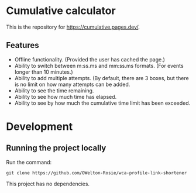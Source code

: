 # Cumulative calculator
This is the repository for <a href="https://cumulative.pages.dev/">https://cumulative.pages.dev/</a>.

## Features
- Offline functionality. (Provided the user has cached the page.)
- Ability to switch between m:ss.ms and mm:ss.ms formats. (For events longer than 10 minutes.)
- Ability to add multiple attempts. (By default, there are 3 boxes, but there is no limit on how many attempts can be added.
- Ability to see the time remaining.
- Ability to see how much time has elapsed.
- Ability to see by how much the cumulative time limit has been exceeded.

# Development
## Running the project locally
Run the command:
```
git clone https://github.com/OWelton-Rosie/wca-profile-link-shortener
```

This project has no dependencies.

